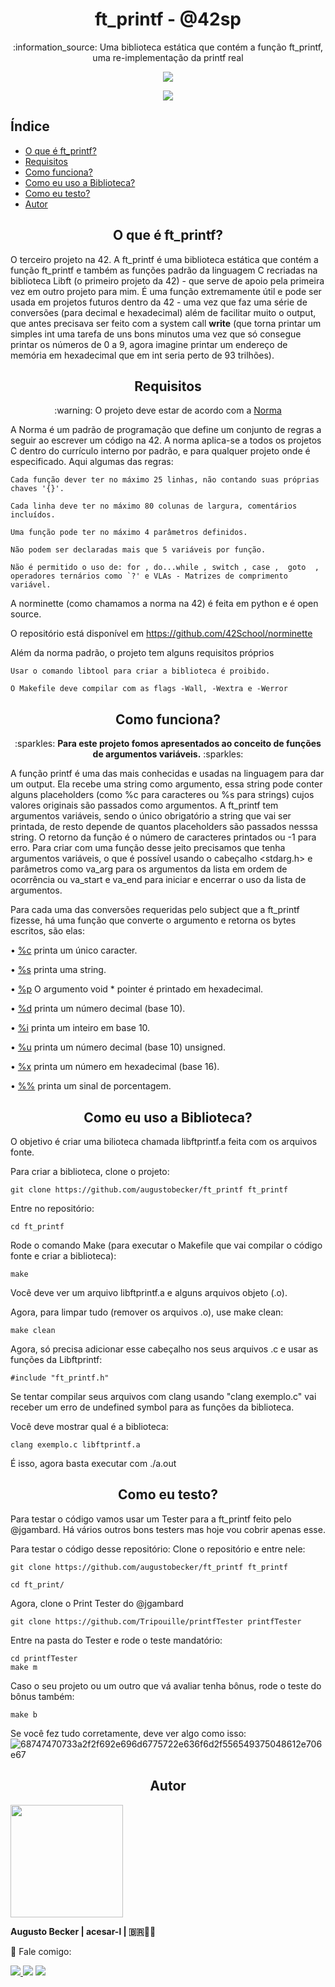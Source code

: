 <h1 align="center"> ft_printf - @42sp </h1>

<p align="center">:information_source: Uma biblioteca estática que contém a função ft_printf, uma re-implementação da printf real </p>

<p align="center"><a href="https://www.42sp.org.br/" target="_blank"><img src="https://img.shields.io/static/v1?label=&message=SP&color=000&style=for-the-badge&logo=42""></a></p>

<p align="center"><a href="https://github.com/augustobecker/ft_printf/blob/main/README.md"><img src="https://img.shields.io/badge/available%20in-EN-blue"></a></p>

## Índice

* [O que é ft_printf?](#o-que-e-ft_printf)
* [Requisitos](#requisitos)
* [Como funciona?](#como-funciona)
* [Como eu uso a Biblioteca?](#como-eu-uso-a-biblioteca)
* [Como eu testo?](#como-eu-testo)
* [Autor](#autor)

<h2 align="center" id="o-que-e-ft_printf"> O que é ft_printf? </h2>

O terceiro projeto na 42. A ft_printf é uma biblioteca estática que contém a função ft_printf e também as funções padrão da linguagem C recriadas na biblioteca Libft (o primeiro projeto da 42) - que serve de apoio pela primeira vez em outro projeto para mim. É uma função extremamente útil e pode ser usada em projetos futuros dentro da 42 - uma vez que faz uma série de conversões (para decimal e hexadecimal) além de facilitar muito o output, que antes precisava ser feito com a system call <strong>write</strong> (que torna printar um simples int uma tarefa de uns bons minutos uma vez que só consegue printar os números de 0 a 9, agora imagine printar um endereço de memória em hexadecimal que em int seria perto de 93 trilhões).

<h2 align="center" id="requisitos"> Requisitos </h2>

<p  align="center"> :warning: O projeto deve estar de acordo com a <a href="https://github.com/42School/norminette/blob/master/pdf/pt_br.norm.pdf" target="blank">Norma</a> </p>
A Norma é um padrão de programação que define um conjunto de regras a seguir ao escrever um código na 42. A norma aplica-se a todos os projetos C dentro do currículo interno por padrão, e para qualquer projeto onde é especificado. Aqui algumas das regras:

    Cada função dever ter no máximo 25 linhas, não contando suas próprias chaves '{}'.
    
    Cada linha deve ter no máximo 80 colunas de largura, comentários incluídos.
    
    Uma função pode ter no máximo 4 parâmetros definidos.
   
    Não podem ser declaradas mais que 5 variáveis por função.
    
    Não é permitido o uso de: for , do...while , switch , case ,  goto  ,
    operadores ternários como `?' e VLAs - Matrizes de comprimento variável.
  A norminette (como chamamos a norma na 42) é feita em python e é open source.
  
  O repositório está disponível em https://github.com/42School/norminette
  
  Além da norma padrão, o projeto tem alguns requisitos próprios
   
    Usar o comando libtool para criar a biblioteca é proibido.
    
    O Makefile deve compilar com as flags -Wall, -Wextra e -Werror
  
    
<h2 align="center" id="como-funciona"> Como funciona? </h2>

<p align="center"> :sparkles: <strong>Para este projeto fomos apresentados ao conceito de funções de argumentos variáveis.</strong> :sparkles:</p>

A função printf é uma das mais conhecidas e usadas na linguagem para dar um output. Ela recebe uma string como argumento, essa string pode conter alguns placeholders (como %c para caracteres ou %s para strings) cujos valores originais são passados como argumentos. A ft_printf tem argumentos variáveis, sendo o único obrigatório a string que vai ser printada, de resto depende de quantos placeholders são passados nesssa string. O retorno da função é o número de caracteres printados ou -1 para erro. Para criar com uma função desse jeito precisamos que tenha argumentos variáveis, o que é possível usando o cabeçalho <stdarg.h> e parâmetros como va_arg para os argumentos da lista em ordem de ocorrência ou va_start e va_end para iniciar e encerrar o uso da lista de argumentos.
    
Para cada uma das conversões requeridas pelo subject que a ft_printf fizesse, há uma função que converte o argumento e retorna os bytes escritos, são elas:
    
• <a href="https://github.com/augustobecker/ft_printf/blob/main/printf/ft_argument_c.c">%c</a> printa um único caracter.
    
• <a href="https://github.com/augustobecker/ft_printf/blob/main/printf/ft_argument_s.c">%s</a> printa uma string.
    
• <a href="https://github.com/augustobecker/ft_printf/blob/main/printf/ft_argument_p.c">%p</a> O argumento void * pointer é printado em hexadecimal.
    
• <a href="https://github.com/augustobecker/ft_printf/blob/main/printf/ft_arguments_d_i.c">%d</a> printa um número decimal (base 10).
    
• <a href="https://github.com/augustobecker/ft_printf/blob/main/printf/ft_arguments_d_i.c">%i</a> printa um inteiro em base 10.
    
• <a href="https://github.com/augustobecker/ft_printf/blob/main/printf/ft_argument_u.c">%u</a> printa um número decimal (base 10) unsigned.
    
• <a href="https://github.com/augustobecker/ft_printf/blob/main/printf/ft_arguments_x.c">%x</a> printa um número em hexadecimal (base 16).
    
• <a href="https://github.com/augustobecker/ft_printf/blob/main/printf/ft_argument_percent.c">%%</a> printa um sinal de porcentagem.
    
<h2 align="center" id="como-eu-uso-a-biblioteca"> Como eu uso a Biblioteca? </h2>
O objetivo é criar uma bilioteca chamada libftprintf.a feita com os arquivos fonte.

Para criar a biblioteca, clone o projeto:

    git clone https://github.com/augustobecker/ft_printf ft_printf
Entre no repositório:

    cd ft_printf
Rode o comando Make (para executar o Makefile que vai compilar o código fonte e criar a biblioteca):

    make

Você deve ver um arquivo libftprintf.a e alguns arquivos objeto (.o).

Agora, para limpar tudo (remover os arquivos .o), use make clean:

    make clean
Agora, só precisa adicionar esse cabeçalho nos seus arquivos .c e usar as funções da Libftprintf:

    #include "ft_printf.h"
Se tentar compilar seus arquivos com clang usando "clang exemplo.c" vai receber um erro de undefined symbol para as funções da biblioteca.

Você deve mostrar qual é a biblioteca:

    clang exemplo.c libftprintf.a

É isso, agora basta executar com ./a.out

<h2 align="center" id="como-eu-testo"> Como eu testo? </h2>

Para testar o código vamos usar um Tester para a ft_printf feito pelo @jgambard. Há vários outros bons testers mas hoje vou cobrir apenas esse.

Para testar o código desse repositório:
Clone o repositório e entre nele:

    git clone https://github.com/augustobecker/ft_printf ft_printf
      
    cd ft_print/
 
Agora, clone o Print Tester do @jgambard
    
    git clone https://github.com/Tripouille/printfTester printfTester
Entre na pasta do Tester e rode o teste mandatório:

    cd printfTester
    make m

Caso o seu projeto ou um outro que vá avaliar tenha bônus, rode o teste do bônus também:
    
    make b
    
Se você fez tudo corretamente, deve ver algo como isso:
 ![68747470733a2f2f692e696d6775722e636f6d2f556549375048612e706e67](https://user-images.githubusercontent.com/81205527/151406246-07d3bf2b-9c63-4f00-aca9-266f2ee32034.png)

<h2 align="center" id="autor"> Autor </h2>
<div>
    <img height="180em" src="https://user-images.githubusercontent.com/81205527/152089472-0aa06bd9-d882-4c83-adfc-8230d1e958c1.png">
    
<strong> Augusto Becker | acesar-l | 🇧🇷👨‍🚀</strong>
    
:wave: Fale comigo: 
    
  <a href = "mailto:augustobecker.dev@gmail.com"><img src="https://img.shields.io/badge/augustobecker.dev@gmail.com-D14836?style=for-the-badge&logo=gmail&logoColor=white"> </a>
  <a href="https://www.linkedin.com/in/augusto-becker/" target="_blank"><img src="https://img.shields.io/badge/-Augusto Becker-%230077B5?style=for-the-badge&logo=linkedin&logoColor=white" target="_blank"></a>
  <a href="https://www.instagram.com/augusto.becker/" target="_blank"><img src="https://img.shields.io/badge/-augusto.becker-%23E4405F?style=for-the-badge&logo=instagram&logoColor=white" target="_blank"></a>
</div>
